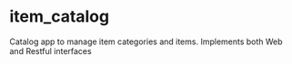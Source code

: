 # item_catalog
Catalog app to manage item categories and items.  Implements both Web and Restful interfaces